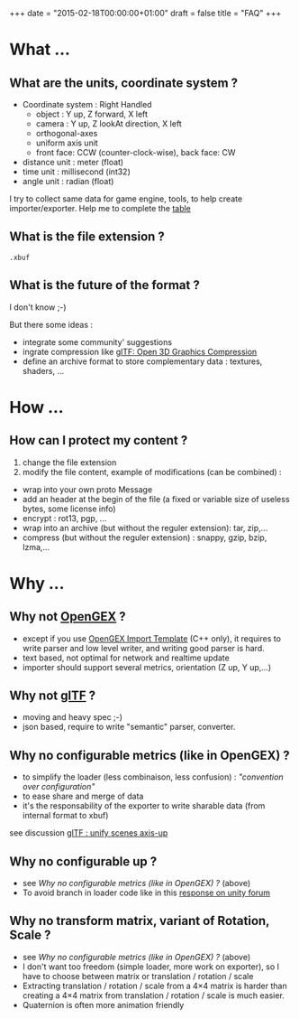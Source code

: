 +++
date = "2015-02-18T00:00:00+01:00"
draft = false
title = "FAQ"
+++

# What ...

## What are the units, coordinate system ?

* Coordinate system : Right Handled
  * object : Y up, Z forward, X left
  * camera : Y up, Z lookAt direction, X left
  * orthogonal-axes
  * uniform axis unit
  * front face: CCW (counter-clock-wise), back face: CW
* distance unit : meter (float)
* time unit : millisecond (int32)
* angle unit : radian (float)

I try to collect same data for game engine, tools, to help create importer/exporter. Help me to complete the [table](https://docs.google.com/spreadsheets/d/19FscoJzidZKF6Iqs1bqELv57Ds-t_dAbMD_XflrIUuk/edit?usp=sharing)

## What is the file extension ?

```
.xbuf
```

## What is the future of the format ?

I don't know ;-)

But there some ideas :

* integrate some community' suggestions
* ingrate compression  like [glTF: Open 3D Graphics Compression](https://github.com/KhronosGroup/glTF/wiki/Open-3D-Graphics-Compression)
* define an archive format to store complementary data : textures, shaders, ...

# How ...

## How can I protect my content ?

1. change the file extension
2. modify the file content, example of modifications (can be combined) :
  * wrap into your own proto Message
  * add an header at the begin of the file (a fixed or variable size of useless bytes, some license info)
  * encrypt : rot13, pgp, ...
  * wrap into an archive (but without the reguler extension): tar, zip,...
  * compress (but without the reguler extension) : snappy, gzip, bzip, lzma,...

# Why ...

## Why not [OpenGEX](http://opengex.org/) ?

* except if you use [OpenGEX Import Template](http://opengex.org/OpenGex-Import.zip) (C++ only), it requires to write parser and low level writer, and writing good parser is hard.
* text based, not optimal for network and realtime update
* importer should support several metrics, orientation (Z up, Y up,...)

## Why not [glTF](https://github.com/KhronosGroup/glTF) ?

* moving and heavy spec ;-)
* json based, require to write "semantic" parser, converter.

## Why no configurable metrics (like in OpenGEX) ?

* to simplify the loader (less combinaison, less confusion) : *"convention over configuration"*
* to ease share and merge of data
* it's the responsability of the exporter to write sharable data (from internal format to xbuf)

see discussion [glTF : unify scenes axis-up](https://github.com/KhronosGroup/glTF/issues/22)

##  Why no configurable up ?

* see *Why no configurable metrics (like in OpenGEX) ?* (above)
* To avoid branch in loader code like in this [response on unity forum](http://answers.unity3d.com/questions/46589/zup-yup-xup-handedness-space-conversion.html)

## Why no transform matrix, variant of Rotation, Scale ?

* see *Why no configurable metrics (like in OpenGEX) ?* (above)
* I don't want too freedom (simple loader, more work on exporter), so I have to choose between matrix or translation / rotation / scale
* Extracting translation / rotation / scale from a 4×4 matrix is harder than creating a 4×4 matrix from translation / rotation / scale is much easier.
* Quaternion is often more animation friendly
